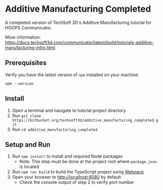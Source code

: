 # Additive Manufacturing Completed

A completed version of TechSoft 3D's Additive Manufacturing tutorial for HOOPS Communicator.

More information: https://docs.techsoft3d.com/communicator/latest/build/tutorials-additive-manufacturing-intro.html

## Prerequisites

Verify you have the latest version of `npm` installed on your machine:

`npm --version`

## Install

1. Open a terminal and navigate to tutorial project directory
2. Run `git clone https://bitbucket.org/techsoft3d/additive_manufacturing_completed.git`
3. Run `cd additive_manufacturing_completed`

## Setup and Run

1. Run `npm install` to install and required Node packages
    * Note: This step must be done at the project root where `package.json` is located
2. Run `npm run build` to build the TypeScript project using [Webpack](https://webpack.js.org/)
3. Open your browser to [http://localhost:8080](http://localhost:8080) by default
    * Check the console output of step 2 to verify port number
